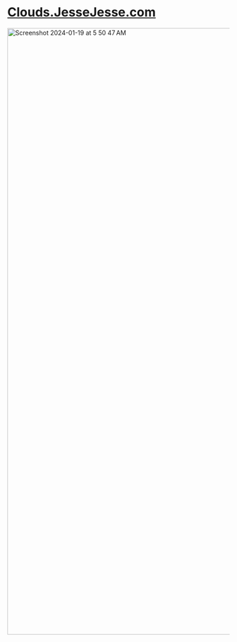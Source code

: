 # <a href="https://clouds.jessejesse.com">Clouds.JesseJesse.com</a>
<img width="1374" alt="Screenshot 2024-01-19 at 5 50 47 AM" src="https://github.com/sudo-self/clouds/assets/119916323/b3241d60-c17b-4394-9b8f-2bd75f0af0db">
